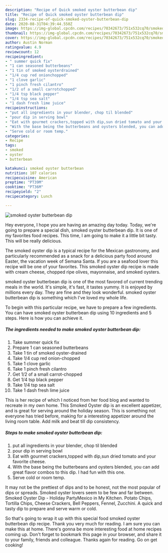 ```yaml
---
description: "Recipe of Quick smoked oyster butterbean dip"
title: "Recipe of Quick smoked oyster butterbean dip"
slug: 2334-recipe-of-quick-smoked-oyster-butterbean-dip
date: 2020-08-31T04:39:44.550Z
image: https://img-global.cpcdn.com/recipes/70342673/751x532cq70/smoked-oyster-butterbean-dip-recipe-main-photo.jpg
thumbnail: https://img-global.cpcdn.com/recipes/70342673/751x532cq70/smoked-oyster-butterbean-dip-recipe-main-photo.jpg
cover: https://img-global.cpcdn.com/recipes/70342673/751x532cq70/smoked-oyster-butterbean-dip-recipe-main-photo.jpg
author: Austin Norman
ratingvalue: 4.9
reviewcount: 12
recipeingredient:
- " summer quick fix"
- "1 can seasoned butterbeans"
- "1 tin of smoked oysterdrained"
- "1/4 cup red onionchopped"
- "1 clove garlic"
- "1 pinch fresh cilantro"
- "1/2 of a small carrotchopped"
- "1/4 tsp black pepper"
- "1/4 tsp sea salt"
- "1 dash fresh lime juice"
recipeinstructions:
- "put all ingredients in your blender, chop til blended"
- "pour dip in serving bowl"
- "Eat with gourmet crackers,topped with dip,sun dried tomato and your favorite cheese."
- "With the base being the butterbeans and oysters blended, you can add great flavor combos to this dip. I had fun with this one."
- "Serve cold or room temp."
categories:
- Recipe
tags:
- smoked
- oyster
- butterbean

katakunci: smoked oyster butterbean 
nutrition: 107 calories
recipecuisine: American
preptime: "PT39M"
cooktime: "PT36M"
recipeyield: "2"
recipecategory: Lunch

---
```



![smoked oyster butterbean dip](https://img-global.cpcdn.com/recipes/70342673/751x532cq70/smoked-oyster-butterbean-dip-recipe-main-photo.jpg)

Hey everyone, I hope you are having an amazing day today. Today, we're going to prepare a special dish, smoked oyster butterbean dip. It is one of my favorites food recipes. This time, I am going to make it a little bit tasty. This will be really delicious.

The smoked oyster dip is a typical recipe for the Mexican gastronomy, and particularly recommended as a snack for a delicious party food around Easter, the vacation week of Semana Santa. If you are a seafood lover this recipe will be one of your favorites. This smoked oyster dip recipe is made with cream cheese, chopped ripe olives, mayonnaise, and smoked oysters.

smoked oyster butterbean dip is one of the most favored of current trending meals in the world. It's simple, it's fast, it tastes yummy. It is enjoyed by millions every day. They are fine and they look wonderful. smoked oyster butterbean dip is something which I've loved my whole life.


To begin with this particular recipe, we have to prepare a few ingredients. You can have smoked oyster butterbean dip using 10 ingredients and 5 steps. Here is how you can achieve it.

<!--inarticleads1-->

##### The ingredients needed to make smoked oyster butterbean dip:

1. Take  summer quick fix
1. Prepare 1 can seasoned butterbeans
1. Take 1 tin of smoked oyster-drained
1. Take 1/4 cup red onion-chopped
1. Take 1 clove garlic
1. Take 1 pinch fresh cilantro
1. Get 1/2 of a small carrot-chopped
1. Get 1/4 tsp black pepper
1. Take 1/4 tsp sea salt
1. Take 1 dash fresh lime juice


This is her recipe of which I noticed from her food blog and wanted to recreate in my own home. This Smoked Oyster dip is an excellent appetizer, and is great for serving around the holiday season. This is something not everyone has tried before, making for a interesting appetizer around the living room table. Add milk and beat till dip consistency. 

<!--inarticleads2-->

##### Steps to make smoked oyster butterbean dip:

1. put all ingredients in your blender, chop til blended
1. pour dip in serving bowl
1. Eat with gourmet crackers,topped with dip,sun dried tomato and your favorite cheese.
1. With the base being the butterbeans and oysters blended, you can add great flavor combos to this dip. I had fun with this one.
1. Serve cold or room temp.


It may not be the prettiest of dips and to be honest, not the most popular of dips or spreads. Smoked oyster lovers seem to be few and far between. Smoked Oyster Dip - Holiday PartyMexico in My Kitchen. Potato Chips, Tortilla Chips, Cheese Crackers, Bell Peppers, Fennel, Zucchini. A quick and tasty dip to prepare and serve warm or cold. 

So that's going to wrap it up with this special food smoked oyster butterbean dip recipe. Thank you very much for reading. I am sure you can make this at home. There's gonna be more interesting food at home recipes coming up. Don't forget to bookmark this page in your browser, and share it to your family, friends and colleague. Thanks again for reading. Go on get cooking!
